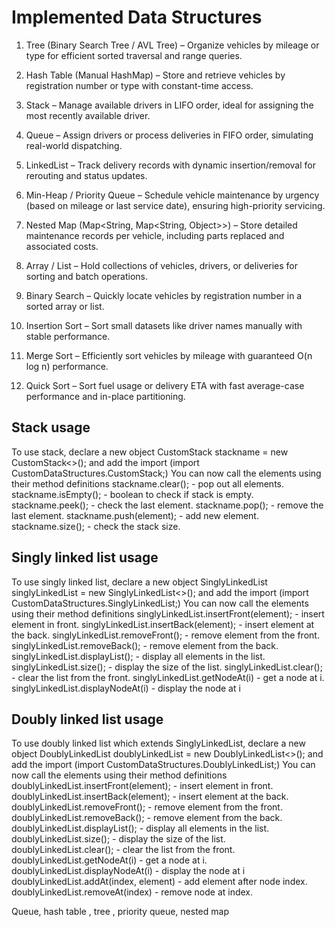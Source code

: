 # Implemented Data Structures

1. Tree (Binary Search Tree / AVL Tree) – Organize vehicles by mileage or type for efficient sorted traversal and range queries.

2. Hash Table (Manual HashMap) – Store and retrieve vehicles by registration number or type with constant-time access.

3. Stack – Manage available drivers in LIFO order, ideal for assigning the most recently available driver.

4. Queue – Assign drivers or process deliveries in FIFO order, simulating real-world dispatching.

5. LinkedList – Track delivery records with dynamic insertion/removal for rerouting and status updates.

6. Min-Heap / Priority Queue – Schedule vehicle maintenance by urgency (based on mileage or last service date), ensuring high-priority servicing.

7. Nested Map (Map<String, Map<String, Object>>) – Store detailed maintenance records per vehicle, including parts replaced and associated costs.

8. Array / List – Hold collections of vehicles, drivers, or deliveries for sorting and batch operations.

9. Binary Search – Quickly locate vehicles by registration number in a sorted array or list.

10. Insertion Sort – Sort small datasets like driver names manually with stable performance.

11. Merge Sort – Efficiently sort vehicles by mileage with guaranteed O(n log n) performance.

12. Quick Sort – Sort fuel usage or delivery ETA with fast average-case performance and in-place partitioning.

## Stack usage

To use stack, declare a new object
        CustomStack<E> stackname = new CustomStack<>(); and add the import (import CustomDataStructures.CustomStack;)
You can now call the elements using their method definitions
        stackname.clear(); - pop out all elements.
        stackname.isEmpty(); - boolean to check if stack is empty.
        stackname.peek(); - check the last element.
        stackname.pop(); - remove the last element.
        stackname.push(element); - add new element.
        stackname.size(); - check the stack size.

## Singly linked list usage

To use singly linked list, declare a new object
        SinglyLinkedList<E> singlyLinkedList = new SinglyLinkedList<>(); and add the import (import CustomDataStructures.SinglyLinkedList;)
You can now call the elements using their method definitions
        singlyLinkedList.insertFront(element); - insert element in front.
        singlyLinkedList.insertBack(element); - insert element at the back.
        singlyLinkedList.removeFront(); - remove element from the front.
        singlyLinkedList.removeBack(); - remove element from the back.
        singlyLinkedList.displayList(); - display all elements in the list.
        singlyLinkedList.size(); - display the size of the list.
        singlyLinkedList.clear(); - clear the list from the front.
        singlyLinkedList.getNodeAt(i) - get a node at i.
        singlyLinkedList.displayNodeAt(i) - display the node at i

## Doubly linked list usage

To use doubly linked list which extends SinglyLinkedList, declare a new object
        DoublyLinkedList<E> doublyLinkedList = new DoublyLinkedList<>(); and add the import (import CustomDataStructures.DoublyLinkedList;)
You can now call the elements using their method definitions
        doublyLinkedList.insertFront(element); - insert element in front.
        doublyLinkedList.insertBack(element); - insert element at the back.
        doublyLinkedList.removeFront(); - remove element from the front.
        doublyLinkedList.removeBack(); - remove element from the back.
        doublyLinkedList.displayList(); - display all elements in the list.
        doublyLinkedList.size(); - display the size of the list.
        doublyLinkedList.clear(); - clear the list from the front.
        doublyLinkedList.getNodeAt(i) - get a node at i.
        doublyLinkedList.displayNodeAt(i) - display the node at i
        doublyLinkedList.addAt(index, element) - add element after node index.
        doublyLinkedList.removeAt(index) - remove node at index.

Queue, hash table , tree , priority queue, nested map
